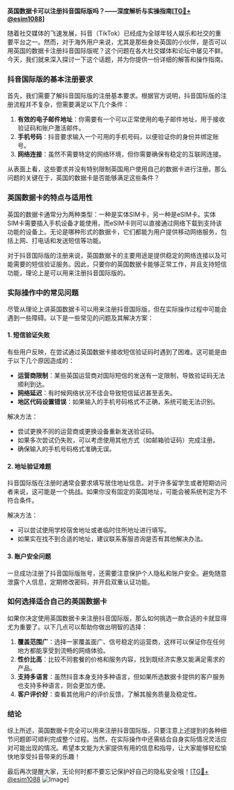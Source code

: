 **英国数据卡可以注册抖音国际版吗？——深度解析与实操指南[[TG💪+ @esim1088](https://t.me/s/esim1088)]**

随着社交媒体的飞速发展，抖音（TikTok）已经成为全球年轻人娱乐和社交的重要平台之一。然而，对于海外用户来说，尤其是那些身处英国的小伙伴，是否可以用英国的数据卡注册抖音国际版呢？这个问题在各大社交媒体和论坛中屡见不鲜。今天，我们就来深入探讨一下这个话题，并为你提供一份详细的解答和操作指南。

### 抖音国际版的基本注册要求

首先，我们需要了解抖音国际版的注册基本要求。根据官方说明，抖音国际版的注册流程并不复杂，但需要满足以下几个条件：

1. **有效的电子邮件地址**：你需要有一个可以正常使用的电子邮件地址，用于接收验证码和账户激活邮件。
2. **手机号码**：抖音要求输入一个可用的手机号码，以便验证你的身份并绑定账号。
3. **网络连接**：虽然不需要特定的网络环境，但你需要确保有稳定的互联网连接。

从表面上看，这些要求并没有特别限制英国用户使用自己的数据卡进行注册。那么问题的关键在于，英国的数据卡是否能够满足这些条件？

### 英国数据卡的特点与适用性

英国的数据卡通常分为两种类型：一种是实体SIM卡，另一种是eSIM卡。实体SIM卡需要插入手机设备才能使用，而eSIM卡则可以直接通过网络下载到支持该功能的设备上。无论是哪种形式的数据卡，它们都能为用户提供移动网络服务，包括上网、打电话和发送短信等功能。

对于抖音国际版的注册来说，英国数据卡的主要用途是提供稳定的网络连接以及可能需要的短信验证服务。因此，只要你的英国数据卡能够正常工作，并且支持短信功能，理论上是可以用来注册抖音国际版的。

### 实际操作中的常见问题

尽管从理论上讲英国数据卡可以用来注册抖音国际版，但在实际操作过程中可能会遇到一些障碍。以下是一些常见的问题及其解决方案：

#### 1. 短信验证失败

有些用户反映，在尝试通过英国数据卡接收短信验证码时遇到了困难。这可能是由于以下几个原因造成的：
- **运营商限制**：某些英国运营商对国际短信的发送有一定限制，导致验证码无法顺利到达。
- **网络延迟**：有时候网络状况不佳会导致短信延迟甚至丢失。
- **地区代码设置错误**：如果输入的手机号码格式不正确，系统可能无法识别。

解决方法：
- 尝试更换不同的运营商或更换设备重新发送验证码。
- 如果多次尝试仍失败，可以考虑使用其他方式（如邮箱验证码）完成注册。
- 确保输入的手机号码格式准确无误。

#### 2. 地址验证难题

抖音国际版在注册时通常会要求填写居住地址信息。对于许多留学生或者短期访问者来说，这可能是一个挑战。如果你没有固定的英国地址，可能会被系统判定为不符合条件。

解决方法：
- 可以尝试使用学校宿舍地址或者临时住所地址进行填写。
- 如果实在找不到合适的地址，建议联系客服咨询是否有其他解决办法。

#### 3. 账户安全问题

一旦成功注册了抖音国际版账号，还需要注意保护个人隐私和账户安全。避免随意泄露个人信息，定期修改密码，并开启双重认证功能。

### 如何选择适合自己的英国数据卡

如果你决定使用英国数据卡来注册抖音国际版，那么如何挑选一款合适的卡就显得尤为重要了。以下几点可以帮助你做出明智的选择：

1. **覆盖范围广**：选择一家覆盖面广、信号稳定的运营商，这样可以保证你在任何地方都能享受到流畅的网络体验。
2. **性价比高**：比较不同套餐的价格和服务内容，找到既经济实惠又能满足需求的产品。
3. **支持多语言**：虽然抖音本身支持多种语言，但如果所选数据卡提供的客户服务也支持多种语言，则会更加方便。
4. **客户评价好**：查看其他用户的评价反馈，了解其服务质量及稳定性。

### 结论

综上所述，英国数据卡完全可以用来注册抖音国际版，只要注意上述提到的各种细节问题即可顺利完成整个过程。当然，在实际操作中还需结合自身实际情况灵活应对可能出现的情况。希望本文能为大家提供有用的信息和指导，让大家能够轻松愉快地享受抖音带来的乐趣！

最后再次提醒大家，无论何时都不要忘记保护好自己的隐私安全哦！[[TG💪+ @esim1088](https://t.me/s/esim1088) ![Image](https://i.postimg.cc/4NQfJmqS/Snipaste-2025-05-13-00-14-12.png)]